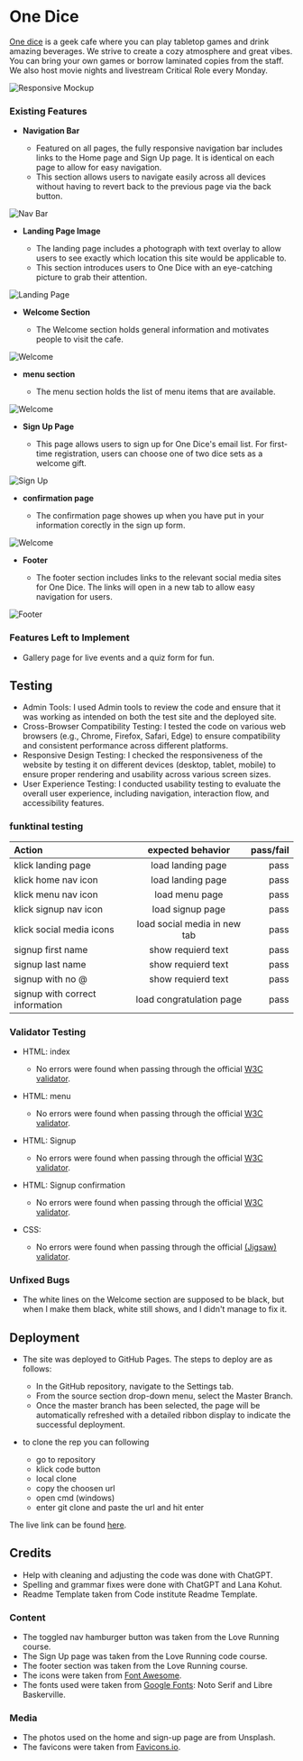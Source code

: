 # One Dice
[One dice](https://github.com/Pumpkinpoem/Dice/deployments) 
 is a geek cafe where you can play tabletop games and drink amazing beverages. We strive to create a cozy atmosphere and great vibes. You can bring your own games or borrow laminated copies from the staff. We also host movie nights and livestream Critical Role every Monday.

![Responsive Mockup](assets/images/readme/Capture.PNG)

### Existing Features

- __Navigation Bar__

  - Featured on all pages, the fully responsive navigation bar includes links to the Home page and Sign Up page. It is identical on each page to allow for easy navigation.
  - This section allows users to navigate easily across all devices without having to revert back to the previous page via the back button. 

![Nav Bar](assets/images/readme/navbar.PNG)

- __Landing Page Image__

  - The landing page includes a photograph with text overlay to allow users to see exactly which location this site would be applicable to. 
  - This section introduces users to One Dice with an eye-catching picture to grab their attention.

![Landing Page](assets/images/readme/landingpage.PNG)

- __Welcome Section__

  - The Welcome section holds general information and motivates people to visit the cafe.

![Welcome](assets/images/readme/welcome.PNG)

- __menu section__

  - The menu section holds the list of menu items that are available.

![Welcome](assets/images/readme/menu.PNG)

- __Sign Up Page__

  - This page allows users to sign up for One Dice's email list. For first-time registration, users can choose one of two dice sets as a welcome gift.

![Sign Up](assets/images/readme/signup.PNG)

- __confirmation page__

  - The confirmation page showes up when you have put in your information corectly in the sign up form.

![Welcome](assets/images/readme/confirmation.PNG)

- __Footer__ 

  - The footer section includes links to the relevant social media sites for One Dice. The links will open in a new tab to allow easy navigation for users. 

![Footer](assets/images/readme/footer.PNG)

### Features Left to Implement

- Gallery page for live events and a quiz form for fun.

## Testing 

- Admin Tools: I used Admin tools to review the code and ensure that it was working as intended on both the test site and the deployed site.
- Cross-Browser Compatibility Testing: I tested the code on various web browsers (e.g., Chrome, Firefox, Safari, Edge) to ensure compatibility and consistent performance across different platforms.
- Responsive Design Testing: I checked the responsiveness of the website by testing it on different devices (desktop, tablet, mobile) to ensure proper rendering and usability across various screen sizes.
- User Experience Testing: I conducted usability testing to evaluate the overall user experience, including navigation, interaction flow, and accessibility features.


### funktinal testing

|  Action  | expected behavior | pass/fail     |
| :---        |    :----:   |          ---: |
| klick landing page     | load landing page       | pass   |
| klick home nav icon   | load landing page        | pass      |
| klick menu nav icon     | load menu page       | pass   |
| klick signup nav icon  | load signup page        | pass      |
| klick social media icons      | load social media in new tab       | pass   |
| signup first name  | show requierd text       | pass    |
| signup last name     | show requierd text      | pass  |
| signup with no @   | show requierd text        | pass      |
| signup with correct information     | load congratulation page       | pass   |



### Validator Testing 

- HTML: index
  - No errors were found when passing through the official [W3C validator](https://validator.w3.org/nu/?doc=https%3A%2F%2Fpumpkinpoem.github.io%2FDice%2F).

- HTML: menu
  - No errors were found when passing through the official [W3C validator](https://validator.w3.org/nu/?doc=https%3A%2F%2Fpumpkinpoem.github.io%2FDice%2Fmenu.html).

- HTML: Signup
  - No errors were found when passing through the official [W3C validator](https://validator.w3.org/nu/?doc=https%3A%2F%2Fpumpkinpoem.github.io%2FDice%2Fsignup.html).

- HTML: Signup confirmation
  - No errors were found when passing through the official [W3C validator](https://validator.w3.org/nu/?doc=https%3A%2F%2Fpumpkinpoem.github.io%2FDice%2Fconfirmation.html%3Ffirst_name%3Dtest%26last_name%3Dtest%26email_address%3Dtest%2540test.test%26sign-up-gift%3Ddice).

- CSS:
  - No errors were found when passing through the official [(Jigsaw) validator](http://jigsaw.w3.org/css-validator/validator?lang=en&profile=css3svg&uri=https%3A%2F%2Fpumpkinpoem.github.io%2FDice%2Findex.html&usermedium=all&vextwarning=&warning=1).

### Unfixed Bugs

- The white lines on the Welcome section are supposed to be black, but when I make them black, white still shows, and I didn't manage to fix it.

## Deployment 

- The site was deployed to GitHub Pages. The steps to deploy are as follows: 
  - In the GitHub repository, navigate to the Settings tab. 
  - From the source section drop-down menu, select the Master Branch.
  - Once the master branch has been selected, the page will be automatically refreshed with a detailed ribbon display to indicate the successful deployment. 

- to clone the rep you can following
  -  go to repository
  - klick code button
  - local clone
  - copy the choosen url
  - open cmd (windows) 
  - enter git clone and paste the url and hit enter

The live link can be found [here](https://github.com/Pumpkinpoem/Dice/deployments).

## Credits 

- Help with cleaning and adjusting the code was done with ChatGPT.
- Spelling and grammar fixes were done with ChatGPT and Lana Kohut.
- Readme Template taken from Code institute Readme Template.

### Content 

- The toggled nav hamburger button was taken from the Love Running course.
- The Sign Up page was taken from the Love Running code course.
- The footer section was taken from the Love Running course.
- The icons were taken from [Font Awesome](https://fontawesome.com/).
- The fonts used were taken from [Google Fonts](https://fonts.google.com): Noto Serif and Libre Baskerville.

### Media

- The photos used on the home and sign-up page are from Unsplash.
- The favicons were taken from [Favicons.io](https://favicon.io/emoji-favicons/crossed-swords/).
